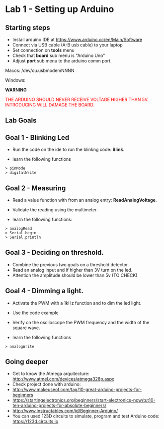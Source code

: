# Lab 1 - Setting up Arduino


## Starting steps

* Install arduino IDE at  https://www.arduino.cc/en/Main/Software
* Connect via USB cable (A-B usb cable) to your laptop
* Set connection on **tools** menu 
 * Check that **board** sub menu is "Arduino Uno"
 * Adjust **port** sub menu to the arduino comm port.

Macos: 
/dev/cu.usbmodemNNNN

Windows:

**WARNING**

<span style="color:red">THE ARDUINO SHOULD NEVER RECEIVE VOLTAGE HIGHER THAN 5V. INTRODUCING WILL DAMAGE THE BOARD. </span>

## Lab Goals

## Goal 1 - Blinking Led
* Run the code on the ide to run the blinkng code: **Blink**.

 * learn the following functions
```
> pinMode
> digitalWrite
```
## Goal 2 - Measuring 

* Read a value function with from an analog entry: **ReadAnalogVoltage**. 
* Validate the reading using the multimeter. 


 * learn the following functions:
```
> analogRead
> Serial.begin
> Serial.println
```

## Goal 3 - Deciding on threshold.

* Combine the previous two goals on a threshold detector
* Read an analog input and if higher than 3V turn on the led.
* Attention the amplitude should be lower than 5v (TO CHECK)

## Goal 4 - Dimming a light.
* Activate the PWM with a 1kHz function and to dim the led light. 
* Use the code example
* Verify on the osciloscope the PWM frequency and the width of the square wave. 
 
 * learn the following functions
```
> analogWrite
```

## Going deeper 
* Get to know the Atmega arquitecture: http://www.atmel.com/devices/atmega328p.aspx
* Check project done with arduino: 
 * http://www.makeuseof.com/tag/10-great-arduino-projects-for-beginners
 * https://startingelectronics.org/beginners/start-electronics-now/tut10-ten-arduino-projects-for-absolute-beginners/
 * http://www.instructables.com/id/Beginner-Arduino/
* You can used 123D circuits to simulate, program and test Arduino code: https://123d.circuits.io






